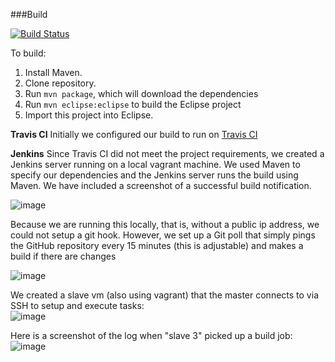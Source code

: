 ###Build

[![Build Status](https://travis-ci.org/DeveloperLiberationFront/Spreadsheet-Common-Crawler.svg?branch=master)](https://travis-ci.org/DeveloperLiberationFront/Spreadsheet-Common-Crawler)

To build:   
1. Install Maven.  
2. Clone repository.  
3. Run `mvn package`, which will download the dependencies  
4. Run `mvn eclipse:eclipse` to build the Eclipse project  
5. Import this project into Eclipse.  

**Travis CI**
Initially we configured our build to run on 
[Travis CI](https://travis-ci.org/DeveloperLiberationFront/Spreadsheet-Common-Crawler)

**Jenkins**
Since Travis CI did not meet the project requirements, we created a Jenkins server running on a local vagrant machine. We used Maven to specify our dependencies and the Jenkins server runs the build using Maven. We have included a screenshot of a successful build notification. 

![image](https://cloud.githubusercontent.com/assets/5032534/6063888/789df68c-ad28-11e4-82f3-62788cf0002a.png)

Because we are running this locally, that is, without a public ip address, we could not setup a git hook.  However, we set up a Git poll that simply pings the GitHub repository every 15 minutes (this is adjustable) and makes a build if there are changes

![image](https://cloud.githubusercontent.com/assets/6819944/6066588/2fe9c9d4-ad3c-11e4-9d09-bcf6879ac020.png)


We created a slave vm (also using vagrant) that the master connects to via SSH to setup and execute tasks:  
![image](https://cloud.githubusercontent.com/assets/6819944/6066396/d1dc4d4a-ad3a-11e4-9742-f4be53e9a58a.png)

Here is a screenshot of the log when "slave 3" picked up a build job:
![image](https://cloud.githubusercontent.com/assets/6819944/6066633/8d4c50a6-ad3c-11e4-88dd-c6b029c5cf69.png)